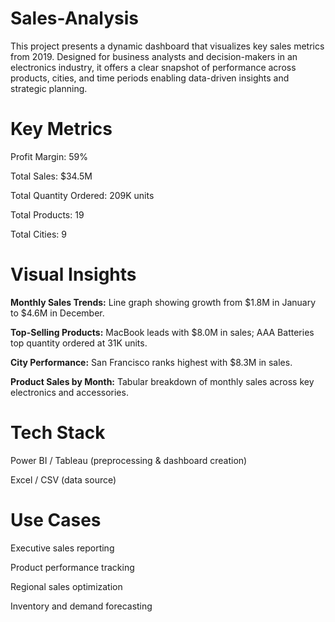 # Sales-Analysis
This project presents a dynamic dashboard that visualizes key sales metrics from 2019. Designed for business analysts and decision-makers in an electronics industry, it offers a clear snapshot of performance across products, cities, and time periods enabling data-driven insights and strategic planning.

# Key Metrics
Profit Margin: 59%

Total Sales: $34.5M

Total Quantity Ordered: 209K units

Total Products: 19

Total Cities: 9

# Visual Insights
**Monthly Sales Trends:** Line graph showing growth from $1.8M in January to $4.6M in December.

**Top-Selling Products:** MacBook leads with $8.0M in sales; AAA Batteries top quantity ordered at 31K units.

**City Performance:** San Francisco ranks highest with $8.3M in sales.

**Product Sales by Month:** Tabular breakdown of monthly sales across key electronics and accessories.

# Tech Stack
Power BI / Tableau (preprocessing & dashboard creation)

Excel / CSV (data source)


# Use Cases
Executive sales reporting

Product performance tracking

Regional sales optimization

Inventory and demand forecasting
